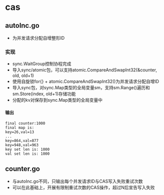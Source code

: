 # cas

## autoInc.go

- 为并发请求分配自增整形ID

### 实现

- sync.WaitGroup控制协程完成
- 导入sync/atomic包，可以支持atomic.CompareAndSwapInt32(&counter, old, old+1)
- 使用自旋锁for{} + atomic.CompareAndSwapInt32()为并发请求分配自增ID
- 导入sync包，对sync.Map类型的全局变量sm，支持sm.Range()遍历和sm.Store(index, old+1)存储功能
- 分配的kv对保存到sync.Map类型的全局变量中

#### 输出

```Shell
final counter:1000
final map is:
key=26,val=13
...
key=864,val=877
key=948,val=963
key set len is: 1000
val set len is: 1000
```

## counter.go

- 与autoInc.go不同，只输出每个并发请求ID与CAS写入失败重试次数
- 可以在此基础上，开展有限制重试次数的CAS操作，超过N后宣告写入失败
